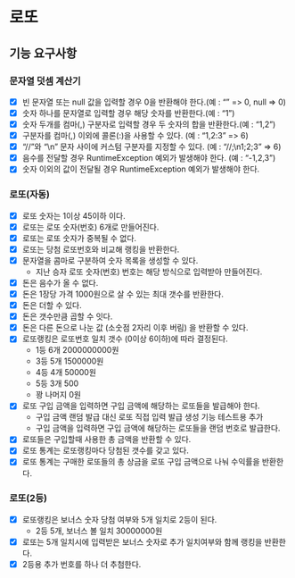 # 로또
## 기능 요구사항
### 문자열 덧셈 계산기
- [x] 빈 문자열 또는 null 값을 입력할 경우 0을 반환해야 한다.(예 : “” => 0, null => 0)
- [x] 숫자 하나를 문자열로 입력할 경우 해당 숫자를 반환한다.(예 : “1”)
- [x] 숫자 두개를 컴마(,) 구분자로 입력할 경우 두 숫자의 합을 반환한다.(예 : “1,2”)
- [x] 구분자를 컴마(,) 이외에 콜론(:)을 사용할 수 있다. (예 : “1,2:3” => 6)
- [x] “//”와 “\n” 문자 사이에 커스텀 구분자를 지정할 수 있다. (예 : “//;\n1;2;3” => 6)
- [x] 음수를 전달할 경우 RuntimeException 예외가 발생해야 한다. (예 : “-1,2,3”)
- [x] 숫자 이외의 값이 전달될 경우 RuntimeException 예외가 발생해야 한다.

### 로또(자동)
- [x] 로또 숫자는 1이상 45이하 이다.
- [x] 로또는 로또 숫자(번호) 6개로 만들어진다.
- [x] 로또는 로또 숫자가 중복될 수 없다.
- [x] 로또는 당첨 로또번호와 비교해 랭킹을 반환한다.
- [x] 문자열을 콤마로 구분하여 숫자 목록을 생성할 수 있다.
  - 지난 승자 로또 숫자(번호) 번호는 해당 방식으로 입력받아 만들어진다.
- [x] 돈은 음수가 올 수 없다.
- [x] 돈은 1장당 가격 1000원으로 살 수 있는 최대 갯수를 반환한다.
- [x] 돈은 더할 수 있다.
- [x] 돈은 갯수만큼 곱할 수 잇다.
- [x] 돈은 다른 돈으로 나눈 값 (소숫점 2자리 이후 버림) 을 반환할 수 있다.
- [x] 로또랭킹은 로또번호 일치 갯수 (0이상 6이하)에 따라 결정된다.
  - 1등 6개 2000000000원
  - 3등 5개 1500000원
  - 4등 4개 50000원
  - 5등 3개 500
  - 꽝 나머지 0원
- [x] 로또 구입 금액을 입력하면 구입 금액에 해당하는 로또들을 발급해야 한다.
  - 구입 금액 랜덤 발급 대신 로또 직접 입력 발급 생성 기능 테스트용 추가
  - 구입 금액을 입력하면 구입 금액에 해당하는 로또들을 랜덤 번호로 발급한다.
- [x] 로또들은 구입할때 사용한 총 금액을 반환할 수 있다.
- [x] 로또 통계는 로또랭킹마다 당첨된 갯수를 갖고 있다.
- [x] 로또 통계는 구매한 로또들의 총 상금을 로또 구입 금액으로 나눠 수익률을 반환한다.

### 로또(2등)
- [x] 로또랭킹은 보너스 숫자 당첨 여부와 5개 일치로 2등이 된다.
  - 2등 5개, 보너스 볼 일치 30000000원 
- [x] 로또는 5개 일치시에 입력받은 보너스 숫자로 추가 일치여부와 함께 랭킹을 반환한다. 
- [x] 2등용 추가 번호를 하나 더 추첨한다.
